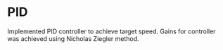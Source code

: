 # PID
Implemented PID controller to achieve target speed.
Gains for controller was achieved using Nicholas Ziegler method. 
